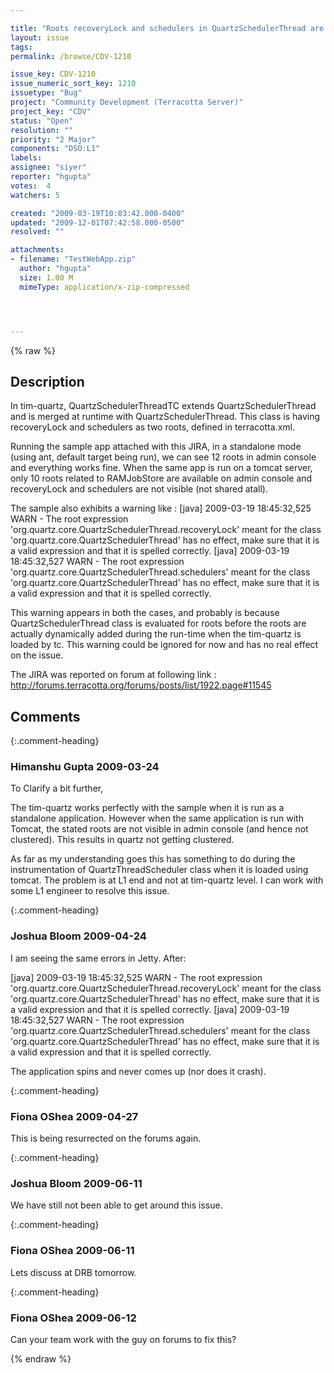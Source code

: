 ```yaml
---

title: "Roots recoveryLock and schedulers in QuartzSchedulerThread are not getting clustered when tim-quartz is used with Tomcat"
layout: issue
tags: 
permalink: /browse/CDV-1210

issue_key: CDV-1210
issue_numeric_sort_key: 1210
issuetype: "Bug"
project: "Community Development (Terracotta Server)"
project_key: "CDV"
status: "Open"
resolution: ""
priority: "2 Major"
components: "DSO:L1"
labels: 
assignee: "siyer"
reporter: "hgupta"
votes:  4
watchers: 5

created: "2009-03-19T10:03:42.000-0400"
updated: "2009-12-01T07:42:58.000-0500"
resolved: ""

attachments:
- filename: "TestWebApp.zip"
  author: "hgupta"
  size: 1.00 M
  mimeType: application/x-zip-compressed




---
```


{% raw %}

## Description

<div markdown="1" class="description">

In tim-quartz, QuartzSchedulerThreadTC extends QuartzSchedulerThread and is merged at runtime with QuartzSchedulerThread. This class is having recoveryLock and schedulers as two roots, defined in terracotta.xml.

Running the sample app attached with this JIRA, in a standalone mode (using ant, default target being run), we can see 12 roots in admin console and everything works fine. When the same app is run on a tomcat server, only 10 roots related to RAMJobStore are available on admin console and recoveryLock and schedulers are not visible (not shared atall).

The sample also exhibits a warning like :
     [java] 2009-03-19 18:45:32,525 WARN - The root expression 'org.quartz.core.QuartzSchedulerThread.recoveryLock' meant for the class 'org.quartz.core.QuartzSchedulerThread' has no effect, make sure that it is a valid expression and that it is spelled correctly.
     [java] 2009-03-19 18:45:32,527 WARN - The root expression 'org.quartz.core.QuartzSchedulerThread.schedulers' meant for the class 'org.quartz.core.QuartzSchedulerThread' has no effect, make sure that it is a valid expression and that it is spelled correctly.

This warning appears in both the cases, and probably is because QuartzSchedulerThread class is evaluated for roots before the roots are actually dynamically added during the run-time when the tim-quartz is loaded by tc. This warning could be ignored for now and has no real effect on the issue.

The JIRA was reported on forum at following link : http://forums.terracotta.org/forums/posts/list/1922.page#11545


</div>

## Comments


{:.comment-heading}
### **Himanshu Gupta** <span class="date">2009-03-24</span>

<div markdown="1" class="comment">

To Clarify a bit further,

The tim-quartz works perfectly with the sample when it is run as a standalone application. However when the same application is run with Tomcat, the stated roots are not visible in admin console (and hence not clustered). This results in quartz not getting clustered.

As far as my understanding goes this has something to do during the instrumentation of QuartzThreadScheduler class when it is loaded using tomcat. The problem is at L1 end and not at tim-quartz level. I can work with some L1 engineer to resolve this issue.

</div>


{:.comment-heading}
### **Joshua Bloom** <span class="date">2009-04-24</span>

<div markdown="1" class="comment">

I am seeing the same errors in Jetty. After:

 [java] 2009-03-19 18:45:32,525 WARN - The root expression 'org.quartz.core.QuartzSchedulerThread.recoveryLock' meant for the class 'org.quartz.core.QuartzSchedulerThread' has no effect, make sure that it is a valid expression and that it is spelled correctly.
     [java] 2009-03-19 18:45:32,527 WARN - The root expression 'org.quartz.core.QuartzSchedulerThread.schedulers' meant for the class 'org.quartz.core.QuartzSchedulerThread' has no effect, make sure that it is a valid expression and that it is spelled correctly. 

The application spins and never comes up (nor does it crash).

</div>


{:.comment-heading}
### **Fiona OShea** <span class="date">2009-04-27</span>

<div markdown="1" class="comment">

This is being resurrected on the forums again.

</div>


{:.comment-heading}
### **Joshua Bloom** <span class="date">2009-06-11</span>

<div markdown="1" class="comment">

We have still not been able to get around this issue.

</div>


{:.comment-heading}
### **Fiona OShea** <span class="date">2009-06-11</span>

<div markdown="1" class="comment">

Lets discuss at DRB tomorrow.

</div>


{:.comment-heading}
### **Fiona OShea** <span class="date">2009-06-12</span>

<div markdown="1" class="comment">

Can your team work with the guy on forums to fix this?


</div>



{% endraw %}
